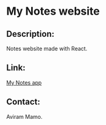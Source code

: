 # My Notes website

## Description:

Notes website made with React.

## Link:

<a href='https://my-notes-app-netlify.netlify.app/' target='_blank'>My Notes app</a>

## Contact:

Aviram Mamo.
